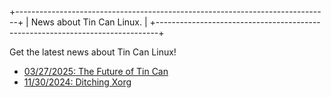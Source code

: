 +------------------------------------------------------------------------------+
|  News about Tin Can Linux.                                                   |
+------------------------------------------------------------------------------+

Get the latest news about Tin Can Linux!

  - [03/27/2025: The Future of Tin Can](2025-03-27)
  - [11/30/2024: Ditching Xorg](2024-11-30)
